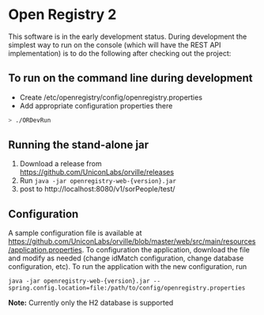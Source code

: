 # Open Registry 2

This software is in the early development status. During development the simplest way to run on the console (which will have the REST API implementation)
is to do the following after checking out the project:

## To run on the command line during development

* Create /etc/openregistry/config/openregistry.properties
* Add appropriate configuration properties there

```bash
> ./ORDevRun
```

## Running the stand-alone jar

1. Download a release from https://github.com/UniconLabs/orville/releases
2. Run `java -jar openregistry-web-{version}.jar`
3. post to http://localhost:8080/v1/sorPeople/test/

## Configuration

A sample configuration file is available at https://github.com/UniconLabs/orville/blob/master/web/src/main/resources/application.properties. To configuration the application, download the file and modify as needed (change idMatch configuration, change database configuration, etc). To run the application with the new configuration, run
```
java -jar openregistry-web-{version}.jar --spring.config.location=file:/path/to/config/openregistry.properties
```

**Note:** Currently only the H2 database is supported
